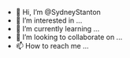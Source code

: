 - 👋 Hi, I’m @SydneyStanton
- 👀 I’m interested in ...
- 🌱 I’m currently learning ...
- 💞️ I’m looking to collaborate on ...
- 📫 How to reach me ...

<!---
SydneyStanton/SydneyStanton is a ✨ special ✨ repository because its `README.md` (this file) appears on your GitHub profile.
You can click the Preview link to take a look at your changes.
--->

